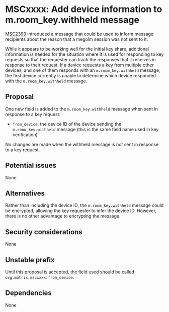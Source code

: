 # MSCxxxx: Add device information to m.room_key.withheld message

[MSC2399](https://github.com/matrix-org/matrix-doc/pull/2399) introduced a
message that could be used to inform message recipients about the reason that a
megolm session was not sent to it.

While it appears to be working well for the initial key share, additional
information is needed for the situation where it is used for responding to key
requests so that the requester can track the responses that it receives in
response to their request.  If a device requests a key from multiple other
devices, and one of them responds with an `m.room_key.withheld` message, the
first device currently is unable to determine which device responded with the
`m.room_key.withheld` message.

## Proposal

One new field is added to the `m.room_key.withheld` message when sent in
response to a key request:

- `from_device`: the device ID of the device sending the `m.room_key.withheld`
  message (this is the same field name used in key verification)

No changes are made when the withheld message is not sent in response to a key
request.

## Potential issues

None

## Alternatives

Rather than including the device ID, the `m.room_key.withheld` message could be
encrypted, allowing the key requester to infer the device ID.  However, there
is no other advantage to encrypting the message.

## Security considerations

None

## Unstable prefix

Until this proposal is accepted, the field used should be called
`org.matrix.mscxxxx.from_device`.

## Dependencies

None
